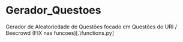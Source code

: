 # Gerador_Questoes
Gerador de Aleatoriedade de Questões focado em Questões do URI / Beecrowd
(FIX nas funcoes)[.\functions.py]
